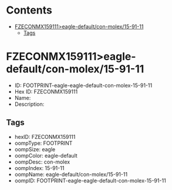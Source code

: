 



Contents
========

* [FZECONMX159111>eagle-default/con-molex/15-91-11](#fzeconmx159111eagle-defaultcon-molex15-91-11)
	* [Tags](#tags)

# FZECONMX159111>eagle-default/con-molex/15-91-11

- ID: FOOTPRINT-eagle-eagle-default-con-molex-15-91-11
- Hex ID: FZECONMX159111
- Name: 
- Description: 

## Tags

- hexID: FZECONMX159111
- oompType: FOOTPRINT
- oompSize: eagle
- oompColor: eagle-default
- oompDesc: con-molex
- oompIndex: 15-91-11
- oompName: eagle-default/con-molex/15-91-11
- oompID: FOOTPRINT-eagle-eagle-default-con-molex-15-91-11
